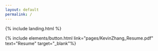```yaml
---
layout: default
permalink: /
---
```


{% include landing.html %}

<p class="text-center"> {% include elements/button.html link="pages/KevinZhang_Resume.pdf" text="Resume" target="_blank"%} </p>